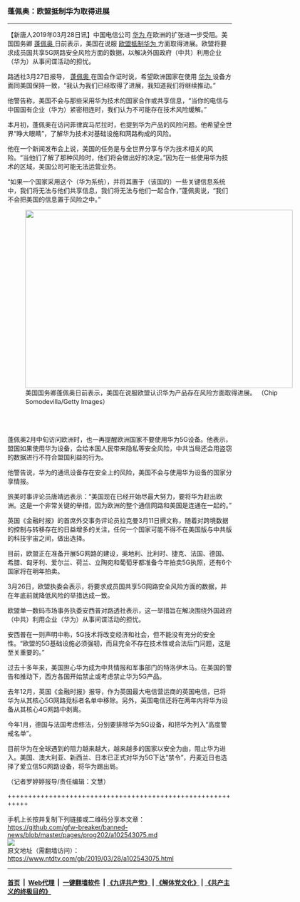 ### 蓬佩奥：欧盟抵制华为取得进展
------------------------

<div class="post_content" itemprop="articleBody">
 <p>
  【新唐人2019年03月28日讯】中国电信公司
  <a href="https://www.ntdtv.com/gb/华为.htm">
   华为
  </a>
  在欧洲的扩张进一步受阻。美国国务卿
  <a href="https://www.ntdtv.com/gb/蓬佩奥.htm">
   蓬佩奥
  </a>
  日前表示，美国在说服
  <a href="https://www.ntdtv.com/gb/欧盟抵制华为.htm">
   欧盟抵制华为
  </a>
  方面取得进展。欧盟将要求成员国共享5G网路安全风险方面的数据，以解决外国政府（中共）利用企业（华为）从事间谍活动的担忧。
 </p>
 <p>
  路透社3月27日报导，
  <a href="https://www.ntdtv.com/gb/蓬佩奥.htm">
   蓬佩奥
  </a>
  在国会作证时说，希望欧洲国家在使用
  <a href="https://www.ntdtv.com/gb/华为.htm">
   华为
  </a>
  设备方面同美国保持一致，“我认为我们已经取得了进展，我知道我们将继续推动。”
 </p>
 <p>
  他警告称，美国不会与那些采用华为技术的国家合作或共享信息，“当你的电信与中国国有企业（华为）紧密相连时，我们认为不可能存在技术风险缓解。”
 </p>
 <p>
  本月初，蓬佩奥在访问菲律宾马尼拉时，也提到华为产品的风险问题。他希望全世界“睁大眼睛”，了解华为技术对基础设施和网路构成的风险。
 </p>
 <p>
  他在一个新闻发布会上说，美国的任务是与全世界分享与华为技术相关的风险。“当他们了解了那种风险时，他们将会做出好的决定。”因为在一些使用华为技术的区域，美国公司可能无法运营业务。
 </p>
 <p>
  “如果一个国家采用这个（华为系统），并将其置于（该国的）一些关键信息系统中，我们将无法与他们共享信息，我们将无法与他们一起合作，”蓬佩奥说，“我们不会把美国的信息置于风险之中。”
  <br/>
  <figure class="wp-caption alignnone" id="attachment_102543082" style="width: 600px">
   <img alt="" class="size-medium wp-image-102543082" height="400" src="https://www.ntdtv.com/assets/uploads/2019/03/gettyimages-1138623300-594x594-600x400.jpg" width="600">
    <br/><figcaption class="wp-caption-text">
     美国国务卿蓬佩奥日前表示，美国在说服欧盟认识华为产品存在风险方面取得进展。 （Chip Somodevilla/Getty Images）
    </figcaption><br/>
   </img>
  </figure><br/>
  <br/>
  蓬佩奥2月中旬访问欧洲时，也一再提醒欧洲国家不要使用华为5G设备。他表示，盟国如果使用华为设备，会给本国人民带来隐私等安全风险，中共当局还会用盗窃的数据进行不符合盟国利益的行为。
 </p>
 <p>
  他警告说，华为的通讯设备存在安全上的风险，美国不会与使用华为设备的国家分享情报。
 </p>
 <p>
  旅美时事评论员唐靖远表示：“美国现在已经开始尽最大努力，要将华为赶出欧洲。这是一个非常关键的举措，因为欧洲的整个通信网路和美国是连通在一起的。”
 </p>
 <p>
  英国《金融时报》的首席外交事务评论员拉克曼3月11日撰文称，随着对跨境数据的控制与转移存在的日益增多的关注，任何一个国家可能不得不在美国版与中共版的科技宇宙之间，做出选择。
 </p>
 <p>
  目前，欧盟正在准备开展5G网路的建设，奥地利、比利时、捷克、法国、德国、希腊、匈牙利、爱尔兰、荷兰、立陶宛和葡萄牙都准备今年拍卖5G执照，还有6个国家将在明年拍卖。
 </p>
 <p>
  3月26日，欧盟执委会表示，将要求成员国共享5G网路安全风险方面的数据，并在年底前就降低风险的举措达成一致。
 </p>
 <p>
  欧盟单一数码市场事务执委安西普对路透社表示，这一举措旨在解决围绕外国政府（中共）利用企业（华为）从事间谍活动的担忧。
 </p>
 <p>
  安西普在一则声明中称，5G技术将改变经济和社会，但不能没有充分的安全性。“欧盟的5G基础设施必须强韧，而且完全不存在技术性或合法后门问题，这是至关重要的。”
 </p>
 <p>
  过去十多年来，美国担心华为成为中共情报和军事部门的特洛伊木马。在美国的警告和推动下，西方各国开始禁止或考虑禁止华为5G产品。
 </p>
 <p>
  去年12月，英国《金融时报》报导，作为英国最大电信营运商的英国电信，已将华为从其核心5G网路竞标者名单中移除。另外，英国电信还将在两年内将华为设备从其核心4G网路中剥离。
 </p>
 <p>
  今年1月，德国与法国考虑修法，分别要排除华为5G设备，和把华为列入“高度警戒名单”。
 </p>
 <p>
  目前华为在全球遇到的阻力越来越大，越来越多的国家以安全为由，阻止华为进入。美国、澳大利亚、新西兰、日本已正式对华为5G下达“禁令”，丹麦近日也选择了爱立信5G网路设备，将华为踢出局。
 </p>
 <p>
  （记者罗婷婷报导/责任编辑：文慧）
 </p>
 <div class="single_ad">
 </div>
</div>

+++++++++++++++++++++++++++++++++++++++++++++++++++++++++++<br/><br/>
手机上长按并复制下列链接或二维码分享本文章：<br/>
https://github.com/gfw-breaker/banned-news/blob/master/pages/prog202/a102543075.md <br/>
<a href='https://github.com/gfw-breaker/banned-news/blob/master/pages/prog202/a102543075.md'><img src='https://github.com/gfw-breaker/banned-news/blob/master/pages/prog202/a102543075.md.png'/></a> <br/>
原文地址（需翻墙访问）：https://www.ntdtv.com/gb/2019/03/28/a102543075.html


------------------------
#### [首页](https://github.com/gfw-breaker/banned-news/blob/master/README.md) &nbsp;|&nbsp; [Web代理](https://github.com/labour-camp/helloworld) &nbsp;|&nbsp; [一键翻墙软件](https://github.com/gfw-breaker/nogfw/blob/master/README.md) &nbsp;| [《九评共产党》](https://github.com/gfw-breaker/9ping.md/blob/master/README.md#九评之一评共产党是什么) | [《解体党文化》](https://github.com/gfw-breaker/jtdwh.md/blob/master/README.md) | [《共产主义的终极目的》](https://github.com/gfw-breaker/gczydzjmd.md/blob/master/README.md)

